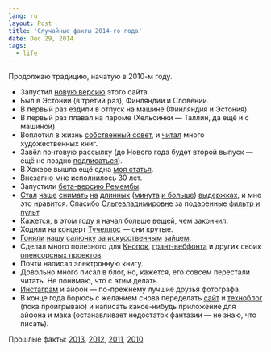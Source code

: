 ```yaml
---
lang: ru
layout: Post
title: 'Случайные факты 2014-го года'
date: Dec 29, 2014
tags:
  - life
---
```


Продолжаю традицию, начатую в 2010-м году.

* Запустил [новую версию](/blog/5720) этого сайта.
* Был в Эстонии (в третий раз), Финляндии и Словении.
* В первый раз ездили в отпуск на машине (Финляндия и Эстония).
* В первый раз плавал на пароме (Хельсинки — Таллин, да ещё и с машиной).
* Воплотил в жизнь [собственный совет](http://nano.sapegin.ru/all/read-less-tech-books), и [читал](http://bibla.ru/sapegin/read/) много художественных книг.
* Завёл почтовую рассылку (до Нового года будет второй выпуск — ещё не поздно [подписаться](http://birdwatcher.ru/subscribe)).
* В Хакере вышла ещё одна [моя статья](http://nano.sapegin.ru/all/bower).
* Внезапно мне исполнилось 30 лет.
* Запустили [бета-версию Ремембы](http://rememba.ru/).
* [Стал](http://instagram.com/p/uGqQnpwho6/) [чаще](http://instagram.com/p/l2jH7WQhgr/) [снимать](http://instagram.com/p/lu0axUwhhE/) [на](http://instagram.com/p/uOD6PBQhnd/) [длинных](http://instagram.com/p/uFXie3Qhts/) ([минута](http://instagram.com/p/ru1Lo9whrT/) [и больше](http://instagram.com/p/rO93gFQhgx/)) [выдержках](http://instagram.com/p/oJpZ6Jwhnq/), и мне это нравится. Спасибо [Ольгевладимировне](http://instagram.com/airve) за подаренные [фильтр и пульт](http://birdwatcher.ru/about).
* Кажется, в этом году я начал больше вещей, чем закончил.
* Ходили на концерт [Тучеллос](http://www.youtube.com/user/2CELLOSlive) — они крутые.
* [Гоняли](https://www.facebook.com/media/set/?set=a.10152849121228514.1073741835.665893513&type=3) [нашу](https://www.facebook.com/media/set/?set=a.10152835220343514.1073741834.665893513&type=3) [салючку](https://www.facebook.com/media/set/?set=a.10152726206538514.1073741833.665893513&type=3) [за искусственным](https://www.facebook.com/media/set/?set=a.10152674112253514.1073741830.665893513&type=3) [зайцем](https://www.facebook.com/artemsapegin/media_set?set=a.10152110269248514.1073741826.665893513&type=3).
* Сделал много полезного для [Кнопок](http://sapegin.github.io/social-likes/ru/), [грант-вебфонта](https://github.com/sapegin/grunt-webfont) и других своих [опенсорсных проектов](https://github.com/sapegin).
* Почти написал электронную книгу.
* Довольно много писал в блог, но, кажется, его совсем перестали читать. Не понимаю, что с этим делать.
* [Инстаграм](http://instagram.com/sapegin/) и айфон — по-прежнему лучшие друзья фотографа.
* В конце года борюсь с желанием снова переделать [сайт](http://sapegin.ru/) и [техноблог](http://nano.sapegin.ru/) (пока проигрываю) и написать какое-нибудь приложение для айфона и мака (останавливает недостаток фантазии — не знаю, что писать).

Прошлые факты: [2013](/blog/5719), [2012](/blog/5547), [2011](/blog/5292), [2010](/blog/4922).
